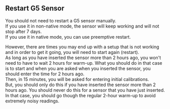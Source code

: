 ## Restart G5 Sensor  
  
You should not need to restart a G5 sensor manually.  
If you use it in non-native mode, the sensor will keep working and will not stop after 7 days.  
If you use it in native mode, you can use preemptive restart.  
  
However, there are times you may end up with a setup that is not working and in order to get it going, you will need to start again (restart).  
As long as you have inserted the sensor more than 2 hours ago, you won't need to have to wait 2 hours for warm-up.  What you should do in that case is to start and when you are asked when you inserted the sensor, you should enter the time for 2 hours ago.  
Then, in 15 minutes, you will be asked for entering initial calibrations.  
But, you should only do this if you have inserted the sensor more than 2 hours ago.  You should never do this for a sensor that you have just inserted.  In that case, you should go though the regular 2-hour warm-up to avoid extremely noisy readings.  
  
